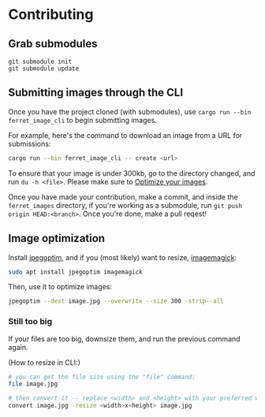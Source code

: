 # Contributing

## Grab submodules

```
git submodule init
git submodule update
```

## Submitting images through the CLI

Once you have the project cloned (with submodules), use `cargo run --bin ferret_image_cli` to begin submitting images.

For example, here's the command to download an image from a URL for submissions:

```sh
cargo run --bin ferret_image_cli -- create <url>
```

To ensure that your image is under 300kb, go to the directory changed, and run `du -h <file>`. Please make sure to [Optimize your images](#image-optimization).

Once you have made your contribution, make a commit, and inside the `ferret_images` directory, if you're working as a submodule, run `git push origin HEAD:<branch>`. Once you're done, make a pull reqest!

## Image optimization

Install [jpegoptim](https://github.com/tjko/jpegoptim), and if you (most likely) want to resize, [imagemagick](https://imagemagick.org/index.php):

```sh
sudo apt install jpegoptim imagemagick
```

Then, use it to optimize images:

```sh
jpegoptim --dest image.jpg --overwrite --size 300 -strip--all
```

### Still too big

If your files are too big, downsize them, and run the previous command again.

(How to resize in CLI:)

```sh
# you can get the file size using the "file" command:
file image.jpg

# then convert it -- replace <width> and <height> with your preferred width and height. make sure it maintains aspect ratio!
convert image.jpg -resize <width>x<height> image.jpg
```
